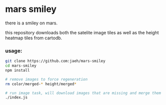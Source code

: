 # mars smiley

there is a smiley on mars.

this repository downloads both the satelite image tiles as well as the height heatmap tiles from cartodb.

### usage:
```bash
git clone https://github.com:jaeh/mars-smiley
cd mars-smiley
npm install

# remove images to force regeneration
rm color/merged-* height/merged*

# run image task, will download images that are missing and merge them
./index.js
```
